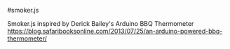 #smoker.js

Smoker.js inspired by Derick Bailey's Arduino BBQ Thermometer
https://blog.safaribooksonline.com/2013/07/25/an-arduino-powered-bbq-thermometer/

